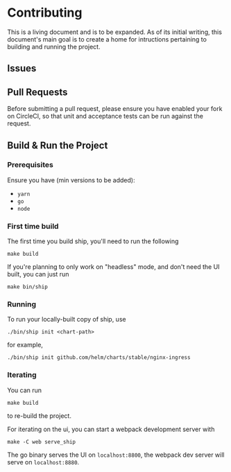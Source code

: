 Contributing
=============

This is a living document and is to be expanded. As of its initial writing, this document's main goal is to create a home for
intructions pertaining to building and running the project.

Issues
------------------------

Pull Requests
------------------------

Before submitting a pull request, please ensure you have enabled your fork on CircleCI, so that unit and acceptance tests can be run against the request.

Build & Run the Project
------------------------

### Prerequisites

Ensure you have (min versions to be added):

- `yarn`
- `go`
- `node`

### First time build

The first time you build ship, you'll need to run the following

```
make build
```

If you're planning to only work on "headless" mode, and don't need the UI built, you can just run

```
make bin/ship
```

### Running

To run your locally-built copy of ship, use

```
./bin/ship init <chart-path>
```

for example,

```
./bin/ship init github.com/helm/charts/stable/nginx-ingress
```

### Iterating

You can run

```
make build
```

to re-build the project.

For iterating on the ui, you can start a webpack development server with

```
make -C web serve_ship
```

The go binary serves the UI on `localhost:8800`, the webpack dev server will serve on `localhost:8880`.
